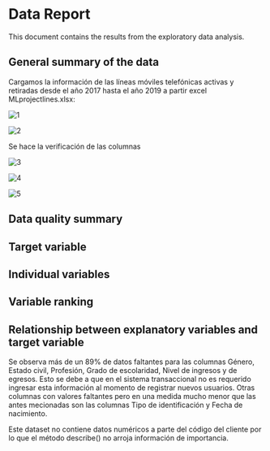 # Data Report

This document contains the results from the exploratory data analysis.

## General summary of the data 

Cargamos la información de las líneas móviles telefónicas activas y retiradas desde el año 2017 hasta el año 2019 a partir excel MLprojectlines.xlsx:

![1](https://user-images.githubusercontent.com/66392216/171025376-1555b59f-97da-4a49-9b4c-00d1182970b9.JPG)

![2](https://user-images.githubusercontent.com/66392216/171025523-68ad5aa9-3846-419e-918f-0d68d5908bec.JPG)

Se hace la verificación de las columnas 

![3](https://user-images.githubusercontent.com/66392216/171025833-6eaba477-58c7-4946-81de-56504aa78d7b.JPG)

![4](https://user-images.githubusercontent.com/66392216/171026323-c38faba0-ea0c-4a81-95e4-c341a54953ba.JPG)

![5](https://user-images.githubusercontent.com/66392216/171026501-0c24a0bb-d976-48f0-bba2-7e76e1d977df.JPG)


## Data quality summary

## Target variable

## Individual variables

## Variable ranking

## Relationship between explanatory variables and target variable




Se observa más de un 89% de datos faltantes para las columnas Género, Estado 
civil, Profesión, Grado de escolaridad, Nivel de ingresos y de egresos. Esto se debe a que en el sistema transaccional no es requerido ingresar esta información al momento de registrar nuevos usuarios. Otras columnas con valores faltantes pero en una medida mucho menor que las antes mecionadas son las columnas Tipo de identificación y Fecha de nacimiento.

Este dataset no contiene datos numéricos a parte del código del cliente por lo que el método describe() no arroja información de importancia.